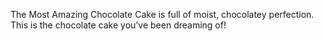 The Most Amazing Chocolate Cake is full of moist, chocolatey perfection. This is the chocolate cake you’ve been dreaming of!
